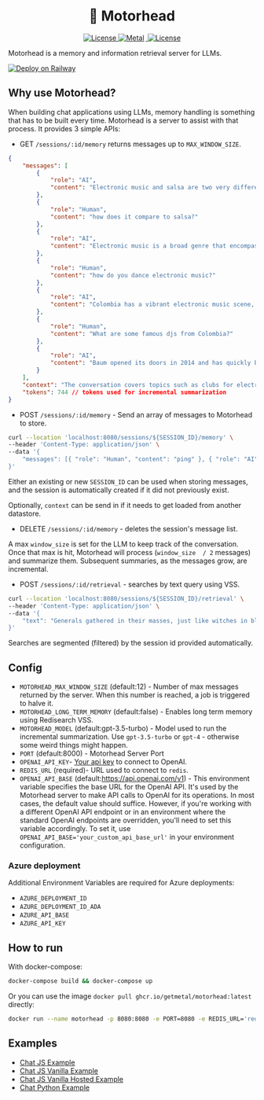 <h1 align="center" >
🧠 Motorhead
</h1>
<p align="center">
    <a href="https://github.com/getmetal/motorhead/blob/main/LICENSE">
    <img src="https://img.shields.io/github/license/getmetal/motorhead?style=flat&label=license&logo=github&color=4f46e5&logoColor=fff" alt="License" />
    </a>
  <a href="https://twitter.com/Metal_io">
    <img src="https://img.shields.io/badge/metal-message?style=flat&logo=twitter&color=4f46e5&logoColor=#4f46e5" alt="Metal" style="margin-right:3px" />
  </a>
  <a href="https://discord.gg/GHY3Y8tU3J">
    <img src="https://dcbadge.vercel.app/api/server/GHY3Y8tU3J?compact=true&style=flat" alt="License" />
  </a>
</p>

Motorhead is a memory and information retrieval server for LLMs.

[![Deploy on Railway](https://railway.app/button.svg)](https://railway.app/template/bmO_uf?referralCode=5NirXf)

## Why use Motorhead?

When building chat applications using LLMs, memory handling is something that  has to be built every time. Motorhead is a server to assist with that process. It provides 3 simple APIs:

- GET `/sessions/:id/memory` returns messages up to `MAX_WINDOW_SIZE`.
```json
{
    "messages": [
        {
            "role": "AI",
            "content": "Electronic music and salsa are two very different genres of music, and the way people dance to them is also quite different."
        },
        {
            "role": "Human",
            "content": "how does it compare to salsa?"
        },
        {
            "role": "AI",
            "content": "Electronic music is a broad genre that encompasses many different styles, so there is no one \"right\" way to dance to it."
        },
        {
            "role": "Human",
            "content": "how do you dance electronic music?"
        },
        {
            "role": "AI",
            "content": "Colombia has a vibrant electronic music scene, and there are many talented DJs and producers who have gained international recognition."
        },
        {
            "role": "Human",
            "content": "What are some famous djs from Colombia?"
        },
        {
            "role": "AI",
            "content": "Baum opened its doors in 2014 and has quickly become one of the most popular clubs for electronic music in Bogotá."
        }
    ],
    "context": "The conversation covers topics such as clubs for electronic music in Bogotá, popular tourist attractions in the city, and general information about Colombia. The AI provides information about popular electronic music clubs such as Baum and Video Club, as well as electronic music festivals that take place in Bogotá. The AI also recommends tourist attractions such as La Candelaria, Monserrate and the Salt Cathedral of Zipaquirá, and provides general information about Colombia's diverse culture, landscape and wildlife.",
    "tokens": 744 // tokens used for incremental summarization
}
```

- POST `/sessions/:id/memory` - Send an array of messages to Motorhead to store.

```bash
curl --location 'localhost:8080/sessions/${SESSION_ID}/memory' \
--header 'Content-Type: application/json' \
--data '{
    "messages": [{ "role": "Human", "content": "ping" }, { "role": "AI", "content": "pong" }]
}'
```

Either an existing or new `SESSION_ID` can be used when storing messages, and the session is automatically created if it did not previously exist.

Optionally, `context` can be send in if it needs to get loaded from another datastore.

- DELETE `/sessions/:id/memory` - deletes the session's message list.

A max `window_size` is set for the LLM to keep track of the conversation. Once that max is hit, Motorhead will process (`window_size  / 2` messages) and summarize them. Subsequent summaries, as the messages grow, are incremental.

- POST `/sessions/:id/retrieval` - searches by text query using VSS.

```bash
curl --location 'localhost:8080/sessions/${SESSION_ID}/retrieval' \
--header 'Content-Type: application/json' \
--data '{
    "text": "Generals gathered in their masses, just like witches in black masses"
}'

```

Searches are segmented (filtered) by the session id provided automatically.

## Config

- `MOTORHEAD_MAX_WINDOW_SIZE` (default:12) - Number of max messages returned by the server. When this number is reached, a job is triggered to halve it.
- `MOTORHEAD_LONG_TERM_MEMORY` (default:false) - Enables long term memory using Redisearch VSS.
- `MOTORHEAD_MODEL` (default:gpt-3.5-turbo) - Model used to run the incremental summarization. Use `gpt-3.5-turbo` or `gpt-4` - otherwise some weird things might happen.
- `PORT` (default:8000) - Motorhead Server Port
- `OPENAI_API_KEY`- [Your api key](https://platform.openai.com/account/api-keys) to connect to OpenAI.
- `REDIS_URL` (required)- URL used to connect to `redis`.
- `OPENAI_API_BASE` (default:https://api.openai.com/v1) - This environment variable specifies the base URL for the OpenAI API. It's used by the Motorhead server to make API calls to OpenAI for its operations. In most cases, the default value should suffice. However, if you're working with a different OpenAI API endpoint or in an environment where the standard OpenAI endpoints are overridden, you'll need to set this variable accordingly. To set it, use `OPENAI_API_BASE='your_custom_api_base_url'` in your environment configuration.

### Azure deployment

Additional Environment Variables are required for Azure deployments:

- `AZURE_DEPLOYMENT_ID`
- `AZURE_DEPLOYMENT_ID_ADA`
- `AZURE_API_BASE`
- `AZURE_API_KEY`

## How to run

With docker-compose:
```bash
docker-compose build && docker-compose up
```

Or you can use the image `docker pull ghcr.io/getmetal/motorhead:latest` directly:
```bash
docker run --name motorhead -p 8080:8080 -e PORT=8080 -e REDIS_URL='redis://redis:6379' -d ghcr.io/getmetal/motorhead:latest
```

## Examples

- [Chat JS Example](examples/chat-js/)
- [Chat JS Vanilla Example](examples/chat-vanilla-js/)
- [Chat JS Vanilla Hosted Example](examples/chat-vanilla-js-hosted/)
- [Chat Python Example](examples/chat-py/)
